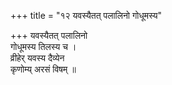 +++
title = "१२ यवस्यैतत् पलालिनो गोधूमस्य"

+++
यवस्यैतत् पलालिनो  
गोधूमस्य तिलस्य च ।  
व्रीहेर् यवस्य दैव्येन  
कृणोम्य् अरसं विषम् ॥